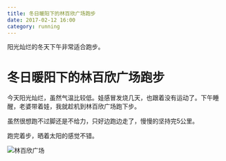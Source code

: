 ```yaml
---
title: 冬日暖阳下的林百欣广场跑步  
date: 2017-02-12 16:00
category: running
---
```

阳光灿烂的冬天下午非常适合跑步。


# 冬日暖阳下的林百欣广场跑步  

今天阳光灿烂，虽然气温比较低。娃感冒发烧几天，也跟着没有运动了。下午睡醒，老婆带着娃，我就趁机到林百欣广场跑下步。

虽然很想跑不过脚还是不给力，只好边跑边走了，慢慢的坚持完5公里。


跑完着步，晒着太阳的感觉不错。


![林百欣广场](http://ol9jy5caj.bkt.clouddn.com/webwxgetmsgimg.jpg)



